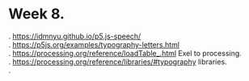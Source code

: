# Week 8.
. https://idmnyu.github.io/p5.js-speech/<br/>
. https://p5js.org/examples/typography-letters.html <br/>
. https://processing.org/reference/loadTable_.html Exel to processing. <br/>
. https://processing.org/reference/libraries/#typography libraries. <br/>
. 
